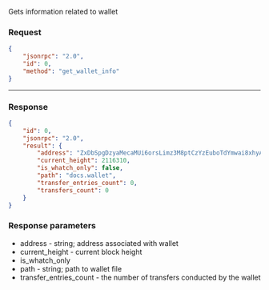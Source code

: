 Gets information related to wallet

### Request

```json
{
	"jsonrpc": "2.0",
	"id": 0,
	"method": "get_wallet_info"
}
```

---

### Response

```json
{
	"id": 0,
	"jsonrpc": "2.0",
	"result": {
		"address": "ZxDbSpgDzyaMecaMUi6orsLimz3M8ptCzYzEuboTdYmwai8xhyATWnkHCt26Ts2kT75ajPGgmDAWR6xdpVBto8Vz1dmQJp8AJ",
		"current_height": 2116310,
		"is_whatch_only": false,
		"path": "docs.wallet",
		"transfer_entries_count": 0,
		"transfers_count": 0
	}
}
```

### Response parameters

- address - string; address associated with wallet
- current_height - current block height
- is_whatch_only
- path - string; path to wallet file
- transfer_entries_count - the number of transfers conducted by the wallet
